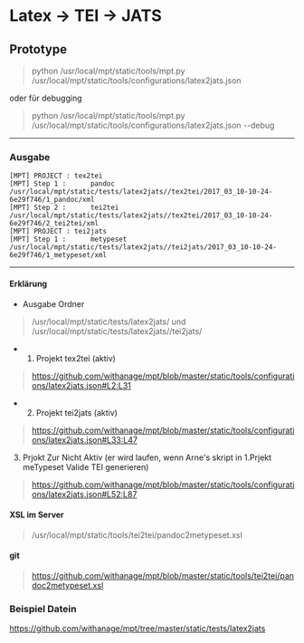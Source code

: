 
# Latex -> TEI -> JATS

## Prototype
> python /usr/local/mpt/static/tools/mpt.py /usr/local/mpt/static/tools/configurations/latex2jats.json

oder  für debugging

> python /usr/local/mpt/static/tools/mpt.py /usr/local/mpt/static/tools/configurations/latex2jats.json --debug

---

### Ausgabe
```
[MPT] PROJECT : tex2tei
[MPT] Step 1 :      pandoc
/usr/local/mpt/static/tests/latex2jats//tex2tei/2017_03_10-10-24-6e29f746/1_pandoc/xml
[MPT] Step 2 :      tei2tei
/usr/local/mpt/static/tests/latex2jats//tex2tei/2017_03_10-10-24-6e29f746/2_tei2tei/xml
[MPT] PROJECT : tei2jats
[MPT] Step 1 :      metypeset
/usr/local/mpt/static/tests/latex2jats//tei2jats/2017_03_10-10-24-6e29f746/1_metypeset/xml
```
----

#### Erklärung

- Ausgabe Ordner

> /usr/local/mpt/static/tests/latex2jats/ und /usr/local/mpt/static/tests/latex2jats//tei2jats/ 

-  1. Projekt tex2tei (aktiv)

> https://github.com/withanage/mpt/blob/master/static/tools/configurations/latex2jats.json#L2:L31

- 2. Projekt tei2jats (aktiv)

> https://github.com/withanage/mpt/blob/master/static/tools/configurations/latex2jats.json#L33:L47

3. Prjokt Zur Nicht Aktiv (er wird laufen, wenn Arne's skript in 1.Prjekt  meTypeset Valide TEI generieren)

> https://github.com/withanage/mpt/blob/master/static/tools/configurations/latex2jats.json#L52:L87

####  XSL im Server

> /usr/local/mpt/static/tools/tei2tei/pandoc2metypeset.xsl

#### git

> https://github.com/withanage/mpt/blob/master/static/tools/tei2tei/pandoc2metypeset.xsl

### Beispiel Datein

https://github.com/withanage/mpt/tree/master/static/tests/latex2jats



    
